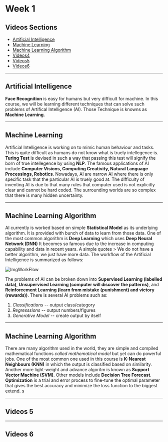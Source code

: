 # Week 1

## Videos Sections

- [Artificial Intelligence](#V1)
- [Machine Learning](#V2)
- [Machine Learning Algorithm](#V3)
- [Videos4](#V4)
- [Videos5](#V5)
- [Videos6](#V6)

---

## Artificial Intelligence

**Face Recognition** is easy for humans but very difficult for machine. In this course, we will be learning different techniques that can solve such problems of Artifical Intelligence (AI). Those Technique is knowns as **Machine Learning**. 

---


## Machine Learning
Artificial Intelligence is working on to mimic human behaviour and tasks. This is quite difficult as humans do not know what is truely intellegence is.  __Turing Test__ is devised in such a way that passing this test will signify the born of true intellegence by using **NLP**. The famous applications of AI include **Computer Visions, Computing Creativity, Natural Language Processings, Robotics**. Nowadays, AI are narrow AI where there is only specific task that the particular AI is truely good at. The difficulty of inventing AI is due to that many rules that computer used is not explicitly clear and cannot be hard coded. The surrounding worlds are so complex that there is many hidden uncertainty. 

---

## Machine Learning Algorithm
AI currently is worked based on simple **Statistical Model** as its underlying algorithm. It is provided with bunch of data to learn from those data. One of the most common algorithm is __Deep Learning__ which uses **Deep Neural Network (DNN)** It becomes so famous due to the increase in computing capability and data in recent years. A simple quotes > We do not have a better algorithm, we just have more data. 
The workflow of the Artificial Intelligence is summarized as follows:

[profile]: //images.png
![ImgWorkFlow][profile]

The problems of AI can be broken down into **Supervised Learning (labelled data)**, **Unsupervised Learning (computer will discover the patterns)**, and **Reinforcement Learning (learn from mistake (punishment) and victory (rewards))**. There is several AI problems such as: 
1. <em> Classifications </em> -- output class/category
2. <em> Regresssions </em> -- output numbers/figures
3. <em> Generative Model </em> -- create output by itself

---


## Machine Learning Algorithm
There are many algorithm used in the world, they are simple and compiled mathematical functions <em>called mathematical model</em> but yet can do powerful jobs. One of the most common one used in this course is **K-Nearest Neighbours (KNN)** in which the output is classified based on similarity. Another more light-weight and advance algoritm is known as **Support Vector Machine (SVM)**. Other models include **Decision Tree Forecast**. __Optimization__ is a trial and error process to fine-tune the optimal parameter that gives the best accuracy and minimize the loss function to the biggest extend. s

---

## Videos 5

---


## Videos 6